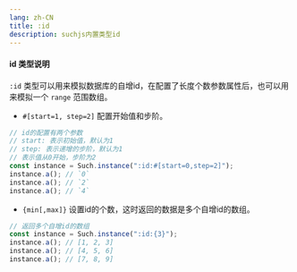 ```yaml
---
lang: zh-CN
title: :id
description: suchjs内置类型id
---
```


#### id 类型说明

`:id` 类型可以用来模拟数据库的自增id，在配置了长度个数参数属性后，也可以用来模拟一个 `range` 范围数组。

- `#[start=1, step=2]` 配置开始值和步阶。

```javascript
// id的配置有两个参数
// start: 表示初始值，默认为1
// step: 表示递增的步阶，默认为1
// 表示值从0开始，步阶为2
const instance = Such.instance(":id:#[start=0,step=2]"); 
instance.a(); // `0`
instance.a(); // `2` 
instance.a(); // `4`
```

- `{min[,max]}` 设置id的个数，这时返回的数据是多个自增id的数组。

```javascript
// 返回多个自增id的数组
const instance = Such.instance(":id:{3}");
instance.a(); // [1, 2, 3]
instance.a(); // [4, 5, 6] 
instance.a(); // [7, 8, 9]
```
